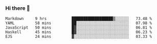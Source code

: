 ### Hi there 👋

<!--START_SECTION:waka-->
```text
Markdown     9 hrs           ██████████████████▒░░░░░░   73.48 % 
YAML         58 mins         ██░░░░░░░░░░░░░░░░░░░░░░░   07.98 % 
JavaScript   50 mins         █▓░░░░░░░░░░░░░░░░░░░░░░░   06.81 % 
Haskell      45 mins         █▓░░░░░░░░░░░░░░░░░░░░░░░   06.23 % 
EJS          24 mins         ▓░░░░░░░░░░░░░░░░░░░░░░░░   03.33 % 
```
<!--END_SECTION:waka-->
